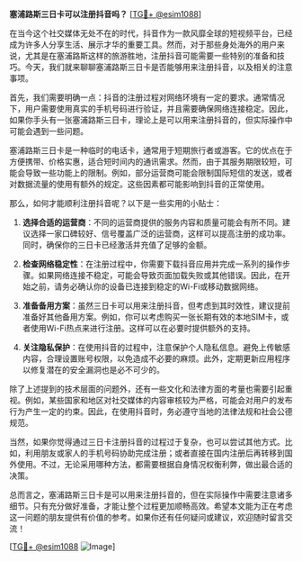 **塞浦路斯三日卡可以注册抖音吗？** [[TG💪+ @esim1088](https://t.me/s/esim1088)]

在当今这个社交媒体无处不在的时代，抖音作为一款风靡全球的短视频平台，已经成为许多人分享生活、展示才华的重要工具。然而，对于那些身处海外的用户来说，尤其是在塞浦路斯这样的旅游胜地，注册抖音可能需要一些特别的准备和技巧。今天，我们就来聊聊塞浦路斯三日卡是否能够用来注册抖音，以及相关的注意事项。

首先，我们需要明确一点：抖音的注册过程对网络环境有一定的要求。通常情况下，用户需要使用真实的手机号码进行验证，并且需要确保网络连接稳定。因此，如果你手头有一张塞浦路斯三日卡，理论上是可以用来注册抖音的，但实际操作中可能会遇到一些问题。

塞浦路斯三日卡是一种临时的电话卡，通常用于短期旅行者或游客。它的优点在于方便携带、价格实惠，适合短时间内的通讯需求。然而，由于其服务期限较短，可能会导致一些功能上的限制。例如，部分运营商可能会限制国际短信的发送，或者对数据流量的使用有额外的规定。这些因素都可能影响到抖音的正常使用。

那么，如何才能顺利注册抖音呢？以下是一些实用的小贴士：

1. **选择合适的运营商**：不同的运营商提供的服务内容和质量可能会有所不同。建议选择一家口碑较好、信号覆盖广泛的运营商，这样可以提高注册的成功率。同时，确保你的三日卡已经激活并充值了足够的金额。

2. **检查网络稳定性**：在注册过程中，你需要下载抖音应用并完成一系列的操作步骤。如果网络连接不稳定，可能会导致页面加载失败或其他错误。因此，在开始之前，请务必确认你的设备已连接到稳定的Wi-Fi或移动数据网络。

3. **准备备用方案**：虽然三日卡可以用来注册抖音，但考虑到其时效性，建议提前准备好其他备用方案。例如，你可以考虑购买一张长期有效的本地SIM卡，或者使用Wi-Fi热点来进行注册。这样可以在必要时提供额外的支持。

4. **关注隐私保护**：在使用抖音的过程中，注意保护个人隐私信息。避免上传敏感内容，合理设置账号权限，以免造成不必要的麻烦。此外，定期更新应用程序以修复潜在的安全漏洞也是必不可少的。

除了上述提到的技术层面的问题外，还有一些文化和法律方面的考量也需要引起重视。例如，某些国家和地区对社交媒体的内容审核较为严格，可能会对用户的发布行为产生一定的约束。因此，在使用抖音时，务必遵守当地的法律法规和社会公德规范。

当然，如果你觉得通过三日卡注册抖音的过程过于复杂，也可以尝试其他方式。比如，利用朋友或家人的手机号码协助完成注册；或者直接在国内注册后再转移到国外使用。不过，无论采用哪种方法，都需要根据自身情况权衡利弊，做出最合适的决策。

总而言之，塞浦路斯三日卡是可以用来注册抖音的，但在实际操作中需要注意诸多细节。只有充分做好准备，才能让整个过程更加顺畅高效。希望本文能为正在考虑这一问题的朋友提供有价值的参考。如果你还有任何疑问或建议，欢迎随时留言交流！

[[TG💪+ @esim1088](https://t.me/s/esim1088) ![Image](https://i.postimg.cc/4NQfJmqS/Snipaste-2025-05-13-00-14-12.png)]